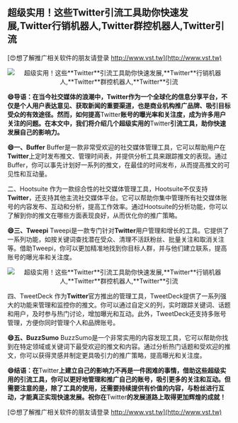 ## **超级实用！这些**Twitter**引流工具助你快速发展,**Twitter**行销机器人,**Twitter**群控机器人,**Twitter**引流**

[😍想了解推广相关软件的朋友请登录 http://www.vst.tw](http://www.vst.tw)

 <center><img src="https://vst.tw/MP4/tuiguang/png/0.png" alt="超级实用！这些**Twitter**引流工具助你快速发展,**Twitter**行销机器人,**Twitter**群控机器人,**Twitter**引流"></center>

**😄导语：在当今社交媒体的浪潮中，**Twitter**作为一个全球化的信息分享平台，不仅是个人用户表达意见、获取新闻的重要渠道，也是商业机构推广品牌、吸引目标受众的有效途径。然而，如何提高**Twitter**账号的曝光率和关注度，成为许多用户关注的问题。在本文中，我们将介绍几个超级实用的**Twitter**引流工具，助你快速发展自己的影响力。**

**😄一、Buffer**
Buffer是一款非常受欢迎的社交媒体管理工具，它可以帮助用户在**Twitter**上定时发布推文、管理时间表，并提供分析工具来跟踪推文的表现。通过Buffer，你可以事先计划好一系列的推文，在最佳的时间发布，从而提高推文的可见性和互动量。

二、Hootsuite
作为一款综合性的社交媒体管理工具，Hootsuite不仅支持**Twitter**，还支持其他主流社交媒体平台。它可以帮助你集中管理所有社交媒体账号的内容发布、互动和分析，提高工作效率。通过Hootsuite的分析功能，你可以了解到你的推文在哪些方面表现良好，从而优化你的推广策略。

**😄三、Tweepi**
Tweepi是一款专门针对**Twitter**用户管理和增长的工具。它提供了一系列功能，如按关键词查找潜在受众、清理不活跃粉丝、批量关注和取消关注等。借助Tweepi，你可以更加精准地找到你目标人群，并与他们建立联系，提高账号的曝光率和关注度。

 <center><img src="https://vst.tw/MP4/tuiguang/png/5.png" alt="超级实用！这些**Twitter**引流工具助你快速发展,**Twitter**行销机器人,**Twitter**群控机器人,**Twitter**引流"></center>

四、TweetDeck
作为**Twitter**官方推出的管理工具，TweetDeck提供了一系列强大的功能来管理和监控你的推文。你可以通过自定义的列，实时跟踪关键词、话题和用户，及时参与热门讨论，增加曝光和互动。此外，TweetDeck还支持多账号管理，方便你同时管理个人和品牌账号。

**😄五、BuzzSumo**
BuzzSumo是一个非常实用的内容发现工具，它可以帮助你找到在特定领域或关键词下最受欢迎的推文和内容。通过分析热门话题和受欢迎的推文，你可以获得灵感并制定更具吸引力的推广策略，提高曝光和关注度。

**😄结语：在**Twitter**上建立自己的影响力不再是一件困难的事情，借助这些超级实用的引流工具，你可以更好地管理和推广自己的账号，吸引更多的关注和互动。但需要注意的是，除了工具的使用，还需要持续提供有价值的内容，与粉丝进行互动，才能真正实现快速发展。祝你在**Twitter**的发展道路上取得更加辉煌的成就！**

[😍想了解推广相关软件的朋友请登录 http://www.vst.tw](http://www.vst.tw)



